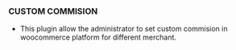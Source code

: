 ### CUSTOM COMMISION

- This plugin allow the administrator to set custom commision in woocommerce platform for different merchant.
